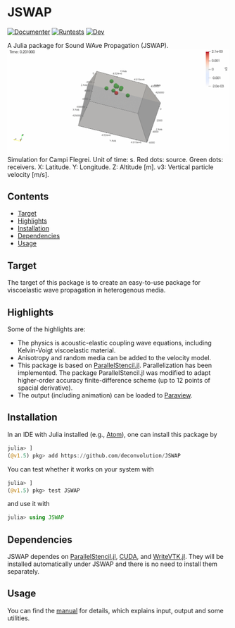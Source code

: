 # JSWAP

[![Documenter](https://github.com/deconvolution/JSWAP/actions/workflows/Documenter.yml/badge.svg)](https://github.com/deconvolution/JSWAP/actions/workflows/Documenter.yml)
[![Runtests](https://github.com/deconvolution/JSWAP/actions/workflows/Runtests.yml/badge.svg)](https://github.com/deconvolution/JSWAP/actions/workflows/Runtests.yml)
[![Dev](https://img.shields.io/badge/docs-dev-blue.svg)](https://deconvolution.github.io/JSWAP/dev/)

A Julia package for Sound WAve Propagation (JSWAP).
![Farmers Market Finder Demo](./docs/src/pictures/readme.gif)
Simulation for Campi Flegrei. Unit of time: s. Red dots: source. Green dots: receivers. X: Latitude. Y: Longitude. Z: Altitude [m]. v3: Vertical particle velocity [m/s].
## Contents
* [Target](#Target)
* [Highlights](#Highlights)
* [Installation](#Installation)
* [Dependencies](#Dependencies)
* [Usage](#Usage)
## Target
The target of this package is to create an easy-to-use package for viscoelastic wave propagation in heterogenous media.
## Highlights
Some of the highlights are:
- The physics is acoustic-elastic coupling wave equations, including Kelvin-Voigt viscoelastic material.
- Anisotropy and random media can be added to the velocity model.
- This package is based on [ParallelStencil.jl](https://github.com/omlins/ParallelStencil.jl). Parallelization has been implemented. The package ParallelStencil.jl was modified to adapt higher-order accuracy finite-difference scheme (up to 12 points of spacial derivative).
- The output (including animation) can be loaded to [Paraview](https://www.paraview.org/).
## Installation
In an IDE with Julia installed (e.g., [Atom](https://atom.io/)), one can install this package by
```julia
julia> ]
(@v1.5) pkg> add https://github.com/deconvolution/JSWAP
```
You can test whether it works on your system with
```julia
julia> ]
(@v1.5) pkg> test JSWAP
```
and use it with
```julia
julia> using JSWAP
```
## Dependencies
JSWAP dependes on [ParallelStencil.jl](https://github.com/omlins/ParallelStencil.jl), [CUDA](https://github.com/JuliaGPU/CUDA.jl), and [WriteVTK.jl](https://github.com/jipolanco/WriteVTK.jl). They will be installed automatically under JSWAP and there is no need to install them separately.
## Usage
You can find the [manual](https://deconvolution.github.io/JSWAP/dev/) for details, which explains input, output and some utilities.
